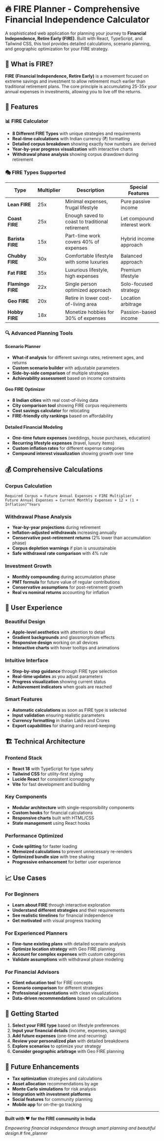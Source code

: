 # 🔥 FIRE Planner - Comprehensive Financial Independence Calculator

A sophisticated web application for planning your journey to **Financial Independence, Retire Early (FIRE)**. Built with React, TypeScript, and Tailwind CSS, this tool provides detailed calculations, scenario planning, and geographic optimization for your FIRE strategy.

## 🎯 What is FIRE?

**FIRE (Financial Independence, Retire Early)** is a movement focused on extreme savings and investment to allow retirement much earlier than traditional retirement plans. The core principle is accumulating 25-35x your annual expenses in investments, allowing you to live off the returns.

## 🚀 Features

### 📊 **FIRE Calculator**
- **8 Different FIRE Types** with unique strategies and requirements
- **Real-time calculations** with Indian currency (₹) formatting
- **Detailed corpus breakdown** showing exactly how numbers are derived
- **Year-by-year progress visualization** with interactive charts
- **Withdrawal phase analysis** showing corpus drawdown during retirement

### 🎭 **FIRE Types Supported**

| Type | Multiplier | Description | Special Features |
|------|------------|-------------|------------------|
| **Lean FIRE** | 25x | Minimal expenses, frugal lifestyle | Pure passive income |
| **Coast FIRE** | 25x | Enough saved to coast to traditional retirement | Let compound interest work |
| **Barista FIRE** | 15x | Part-time work covers 40% of expenses | Hybrid income approach |
| **Chubby FIRE** | 30x | Comfortable lifestyle with some luxuries | Balanced approach |
| **Fat FIRE** | 35x | Luxurious lifestyle, high expenses | Premium lifestyle |
| **Flamingo FIRE** | 22x | Single person optimized approach | Solo-focused strategy |
| **Geo FIRE** | 20x | Retire in lower cost-of-living area | Location arbitrage |
| **Hobby FIRE** | 18x | Monetize hobbies for 30% of expenses | Passion-based income |

### 🔍 **Advanced Planning Tools**

#### **Scenario Planner**
- **What-if analysis** for different savings rates, retirement ages, and returns
- **Custom scenario builder** with adjustable parameters
- **Side-by-side comparison** of multiple strategies
- **Achievability assessment** based on income constraints

#### **Geo FIRE Optimizer**
- **8 Indian cities** with real cost-of-living data
- **City comparison tool** showing FIRE corpus requirements
- **Cost savings calculator** for relocating
- **FIRE-friendly city rankings** based on affordability

#### **Detailed Financial Modeling**
- **One-time future expenses** (weddings, house purchases, education)
- **Recurring lifestyle expenses** (travel, luxury items)
- **Custom inflation rates** for different expense categories
- **Compound interest visualization** showing growth over time

## 💰 **Comprehensive Calculations**

### **Corpus Calculation**
```
Required Corpus = Future Annual Expenses × FIRE Multiplier
Future Annual Expenses = Current Monthly Expenses × 12 × (1 + Inflation)^Years
```

### **Withdrawal Phase Analysis**
- **Year-by-year projections** during retirement
- **Inflation-adjusted withdrawals** increasing annually
- **Conservative post-retirement returns** (2% lower than accumulation phase)
- **Corpus depletion warnings** if plan is unsustainable
- **Safe withdrawal rate comparison** with 4% rule

### **Investment Growth**
- **Monthly compounding** during accumulation phase
- **PMT formula** for future value of regular contributions
- **Conservative assumptions** for post-retirement growth
- **Real vs nominal returns** accounting for inflation

## 🎨 **User Experience**

### **Beautiful Design**
- **Apple-level aesthetics** with attention to detail
- **Gradient backgrounds** and glassmorphism effects
- **Responsive design** working on all devices
- **Interactive charts** with hover tooltips and animations

### **Intuitive Interface**
- **Step-by-step guidance** through FIRE type selection
- **Real-time updates** as you adjust parameters
- **Progress visualization** showing current status
- **Achievement indicators** when goals are reached

### **Smart Features**
- **Automatic calculations** as soon as FIRE type is selected
- **Input validation** ensuring realistic parameters
- **Currency formatting** in Indian Lakhs and Crores
- **Export capabilities** for sharing and record-keeping

## 🏗️ **Technical Architecture**

### **Frontend Stack**
- **React 18** with TypeScript for type safety
- **Tailwind CSS** for utility-first styling
- **Lucide React** for consistent iconography
- **Vite** for fast development and building

### **Key Components**
- **Modular architecture** with single-responsibility components
- **Custom hooks** for financial calculations
- **Responsive charts** built with HTML/CSS
- **State management** using React hooks

### **Performance Optimized**
- **Code splitting** for faster loading
- **Memoized calculations** to prevent unnecessary re-renders
- **Optimized bundle size** with tree shaking
- **Progressive enhancement** for better user experience

## 📈 **Use Cases**

### **For Beginners**
- **Learn about FIRE** through interactive exploration
- **Understand different strategies** and their requirements
- **See realistic timelines** for financial independence
- **Get motivated** with visual progress tracking

### **For Experienced Planners**
- **Fine-tune existing plans** with detailed scenario analysis
- **Optimize location strategy** with Geo FIRE planning
- **Account for complex expenses** with custom categories
- **Validate assumptions** with withdrawal phase modeling

### **For Financial Advisors**
- **Client education tool** for FIRE concepts
- **Scenario comparison** for different strategies
- **Professional presentations** with clean visualizations
- **Data-driven recommendations** based on calculations

## 🎯 **Getting Started**

1. **Select your FIRE type** based on lifestyle preferences
2. **Input your financial details** (income, expenses, savings)
3. **Add future expenses** (one-time and recurring)
4. **Review your personalized plan** with detailed breakdowns
5. **Explore scenarios** to optimize your strategy
6. **Consider geographic arbitrage** with Geo FIRE planning

## 🔮 **Future Enhancements**

- **Tax optimization** strategies and calculations
- **Asset allocation** recommendations by age
- **Monte Carlo simulations** for risk analysis
- **Integration with investment platforms**
- **Social features** for community planning
- **Mobile app** for on-the-go tracking

---

**Built with ❤️ for the FIRE community in India**

*Empowering financial independence through smart planning and beautiful design.*# fire_planner
